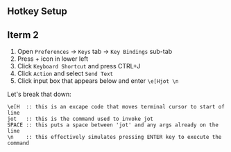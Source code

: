 Hotkey Setup
------------

## Iterm 2
1. Open `Preferences` -> `Keys` tab -> `Key Bindings` sub-tab
2. Press + icon in lower left
3. Click `Keyboard Shortcut` and press CTRL+J
4. Click `Action` and select `Send Text`
5. Click input box that appears below and enter `\e[Hjot \n`

Let's break that down:
```
\e[H  :: this is an excape code that moves terminal cursor to start of line
jot   :: this is the command used to invoke jot
SPACE :: this puts a space between 'jot' and any args already on the line
\n    :: this effectively simulates pressing ENTER key to execute the command
```

